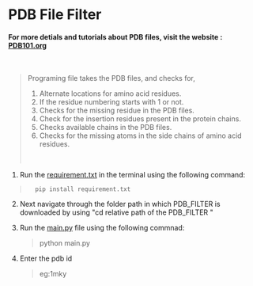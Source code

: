 #  PDB File Filter
#### For more detials and tutorials about PDB files, visit the website : [PDB101.org](https://pdb101.rcsb.org/)
<br>

> Programing file takes the PDB files, and checks for,
>    1. Alternate locations for amino acid residues.
>    2. If the residue numbering starts with 1 or not.
>    3. Checks for the missing residue in the PDB files.
>    4. Check for the insertion residues present in the protein chains.
>    5. Checks available chains in the PDB files.
>    6. Checks for the missing atoms in the side chains of amino acid residues.
> <br>
>
1. Run the [requirement.txt](https://github.com/dhana56/PDB_FILTER/blob/main/requirement.txt/)
in the terminal using the following command:
>       pip install requirement.txt
2. Next navigate through the folder path in which PDB_FILTER is downloaded by using "cd relative path of the PDB_FILTER "
   

3. Run the [main.py](https://github.com/dhana56/PDB_FILTER/blob/main/main.py) file using the following commnad:
   > python main.py
4. Enter the pdb id
   > eg:1mky

